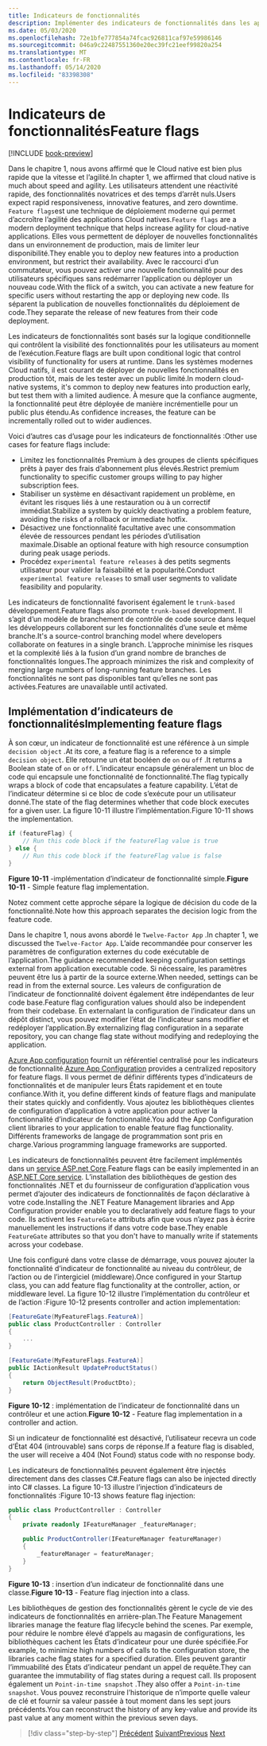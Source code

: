 ```yaml
---
title: Indicateurs de fonctionnalités
description: Implémenter des indicateurs de fonctionnalités dans les applications natives du Cloud en tirant parti de la configuration de Azure App
ms.date: 05/03/2020
ms.openlocfilehash: 72e1bfe777854a74fcac926811caf97e59986146
ms.sourcegitcommit: 046a9c22487551360e20ec39fc21eef99820a254
ms.translationtype: MT
ms.contentlocale: fr-FR
ms.lasthandoff: 05/14/2020
ms.locfileid: "83398308"
---
```

# <a name="feature-flags"></a><span data-ttu-id="3b8c2-103">Indicateurs de fonctionnalités</span><span class="sxs-lookup"><span data-stu-id="3b8c2-103">Feature flags</span></span>

[!INCLUDE [book-preview](../../../includes/book-preview.md)]

<span data-ttu-id="3b8c2-104">Dans le chapitre 1, nous avons affirmé que le Cloud native est bien plus rapide que la vitesse et l’agilité.</span><span class="sxs-lookup"><span data-stu-id="3b8c2-104">In chapter 1, we affirmed that cloud native is much about speed and agility.</span></span> <span data-ttu-id="3b8c2-105">Les utilisateurs attendent une réactivité rapide, des fonctionnalités novatrices et des temps d’arrêt nuls.</span><span class="sxs-lookup"><span data-stu-id="3b8c2-105">Users expect rapid responsiveness, innovative features, and zero downtime.</span></span> <span data-ttu-id="3b8c2-106">`Feature flags`est une technique de déploiement moderne qui permet d’accroître l’agilité des applications Cloud natives.</span><span class="sxs-lookup"><span data-stu-id="3b8c2-106">`Feature flags` are a modern deployment technique that helps increase agility for cloud-native applications.</span></span> <span data-ttu-id="3b8c2-107">Elles vous permettent de déployer de nouvelles fonctionnalités dans un environnement de production, mais de limiter leur disponibilité.</span><span class="sxs-lookup"><span data-stu-id="3b8c2-107">They enable you to deploy new features into a production environment, but restrict their availability.</span></span> <span data-ttu-id="3b8c2-108">Avec le raccourci d’un commutateur, vous pouvez activer une nouvelle fonctionnalité pour des utilisateurs spécifiques sans redémarrer l’application ou déployer un nouveau code.</span><span class="sxs-lookup"><span data-stu-id="3b8c2-108">With the flick of a switch, you can activate a new feature for specific users without restarting the app or deploying new code.</span></span> <span data-ttu-id="3b8c2-109">Ils séparent la publication de nouvelles fonctionnalités du déploiement de code.</span><span class="sxs-lookup"><span data-stu-id="3b8c2-109">They separate the release of new features from their code deployment.</span></span>

<span data-ttu-id="3b8c2-110">Les indicateurs de fonctionnalités sont basés sur la logique conditionnelle qui contrôlent la visibilité des fonctionnalités pour les utilisateurs au moment de l’exécution.</span><span class="sxs-lookup"><span data-stu-id="3b8c2-110">Feature flags are built upon conditional logic that control visibility of functionality for users at runtime.</span></span> <span data-ttu-id="3b8c2-111">Dans les systèmes modernes Cloud natifs, il est courant de déployer de nouvelles fonctionnalités en production tôt, mais de les tester avec un public limité.</span><span class="sxs-lookup"><span data-stu-id="3b8c2-111">In modern cloud-native systems, it's common to deploy new features into production early, but test them with a limited audience.</span></span> <span data-ttu-id="3b8c2-112">À mesure que la confiance augmente, la fonctionnalité peut être déployée de manière incrémentielle pour un public plus étendu.</span><span class="sxs-lookup"><span data-stu-id="3b8c2-112">As confidence increases, the feature can be incrementally rolled out to wider audiences.</span></span>

<span data-ttu-id="3b8c2-113">Voici d’autres cas d’usage pour les indicateurs de fonctionnalités :</span><span class="sxs-lookup"><span data-stu-id="3b8c2-113">Other use cases for feature flags include:</span></span>

- <span data-ttu-id="3b8c2-114">Limitez les fonctionnalités Premium à des groupes de clients spécifiques prêts à payer des frais d’abonnement plus élevés.</span><span class="sxs-lookup"><span data-stu-id="3b8c2-114">Restrict premium functionality to specific customer groups willing to pay higher subscription fees.</span></span>
- <span data-ttu-id="3b8c2-115">Stabiliser un système en désactivant rapidement un problème, en évitant les risques liés à une restauration ou à un correctif immédiat.</span><span class="sxs-lookup"><span data-stu-id="3b8c2-115">Stabilize a system by quickly deactivating a problem feature, avoiding the risks of a rollback or immediate hotfix.</span></span>
- <span data-ttu-id="3b8c2-116">Désactivez une fonctionnalité facultative avec une consommation élevée de ressources pendant les périodes d’utilisation maximale.</span><span class="sxs-lookup"><span data-stu-id="3b8c2-116">Disable an optional feature with high resource consumption during peak usage periods.</span></span>
- <span data-ttu-id="3b8c2-117">Procédez `experimental feature releases` à des petits segments utilisateur pour valider la faisabilité et la popularité.</span><span class="sxs-lookup"><span data-stu-id="3b8c2-117">Conduct `experimental feature releases` to small user segments to validate feasibility and popularity.</span></span>

<span data-ttu-id="3b8c2-118">Les indicateurs de fonctionnalité favorisent également le `trunk-based` développement.</span><span class="sxs-lookup"><span data-stu-id="3b8c2-118">Feature flags also promote `trunk-based` development.</span></span> <span data-ttu-id="3b8c2-119">Il s’agit d’un modèle de branchement de contrôle de code source dans lequel les développeurs collaborent sur les fonctionnalités d’une seule et même branche.</span><span class="sxs-lookup"><span data-stu-id="3b8c2-119">It's a source-control branching model where developers collaborate on features in a single branch.</span></span> <span data-ttu-id="3b8c2-120">L’approche minimise les risques et la complexité liés à la fusion d’un grand nombre de branches de fonctionnalités longues.</span><span class="sxs-lookup"><span data-stu-id="3b8c2-120">The approach minimizes the risk and complexity of merging large numbers of long-running feature branches.</span></span> <span data-ttu-id="3b8c2-121">Les fonctionnalités ne sont pas disponibles tant qu’elles ne sont pas activées.</span><span class="sxs-lookup"><span data-stu-id="3b8c2-121">Features are unavailable until activated.</span></span>

## <a name="implementing-feature-flags"></a><span data-ttu-id="3b8c2-122">Implémentation d’indicateurs de fonctionnalités</span><span class="sxs-lookup"><span data-stu-id="3b8c2-122">Implementing feature flags</span></span>

<span data-ttu-id="3b8c2-123">À son cœur, un indicateur de fonctionnalité est une référence à un simple `decision object` .</span><span class="sxs-lookup"><span data-stu-id="3b8c2-123">At its core, a feature flag is a reference to a simple `decision object`.</span></span> <span data-ttu-id="3b8c2-124">Elle retourne un état booléen de `on` ou `off` .</span><span class="sxs-lookup"><span data-stu-id="3b8c2-124">It returns a Boolean state of `on` or `off`.</span></span> <span data-ttu-id="3b8c2-125">L’indicateur encapsule généralement un bloc de code qui encapsule une fonctionnalité de fonctionnalité.</span><span class="sxs-lookup"><span data-stu-id="3b8c2-125">The flag typically wraps a block of code that encapsulates a feature capability.</span></span> <span data-ttu-id="3b8c2-126">L’état de l’indicateur détermine si ce bloc de code s’exécute pour un utilisateur donné.</span><span class="sxs-lookup"><span data-stu-id="3b8c2-126">The state of the flag determines whether that code block executes for a given user.</span></span> <span data-ttu-id="3b8c2-127">La figure 10-11 illustre l’implémentation.</span><span class="sxs-lookup"><span data-stu-id="3b8c2-127">Figure 10-11 shows the implementation.</span></span>

```c#
if (featureFlag) {
    // Run this code block if the featureFlag value is true
} else {
    // Run this code block if the featureFlag value is false
}
```

<span data-ttu-id="3b8c2-128">**Figure 10-11** -implémentation d’indicateur de fonctionnalité simple.</span><span class="sxs-lookup"><span data-stu-id="3b8c2-128">**Figure 10-11** - Simple feature flag implementation.</span></span>

<span data-ttu-id="3b8c2-129">Notez comment cette approche sépare la logique de décision du code de la fonctionnalité.</span><span class="sxs-lookup"><span data-stu-id="3b8c2-129">Note how this approach separates the decision logic from the feature code.</span></span>

<span data-ttu-id="3b8c2-130">Dans le chapitre 1, nous avons abordé le `Twelve-Factor App` .</span><span class="sxs-lookup"><span data-stu-id="3b8c2-130">In chapter 1, we discussed the `Twelve-Factor App`.</span></span> <span data-ttu-id="3b8c2-131">L’aide recommandée pour conserver les paramètres de configuration externes du code exécutable de l’application.</span><span class="sxs-lookup"><span data-stu-id="3b8c2-131">The guidance recommended keeping configuration settings external from application executable code.</span></span> <span data-ttu-id="3b8c2-132">Si nécessaire, les paramètres peuvent être lus à partir de la source externe.</span><span class="sxs-lookup"><span data-stu-id="3b8c2-132">When needed, settings can be read in from the external source.</span></span> <span data-ttu-id="3b8c2-133">Les valeurs de configuration de l’indicateur de fonctionnalité doivent également être indépendantes de leur code base.</span><span class="sxs-lookup"><span data-stu-id="3b8c2-133">Feature flag configuration values should also be independent from their codebase.</span></span> <span data-ttu-id="3b8c2-134">En externalant la configuration de l’indicateur dans un dépôt distinct, vous pouvez modifier l’état de l’indicateur sans modifier et redéployer l’application.</span><span class="sxs-lookup"><span data-stu-id="3b8c2-134">By externalizing flag configuration in a separate repository, you can change flag state without modifying and redeploying the application.</span></span>

<span data-ttu-id="3b8c2-135">[Azure App configuration](https://docs.microsoft.com/azure/azure-app-configuration/overview) fournit un référentiel centralisé pour les indicateurs de fonctionnalité.</span><span class="sxs-lookup"><span data-stu-id="3b8c2-135">[Azure App Configuration](https://docs.microsoft.com/azure/azure-app-configuration/overview) provides a centralized repository for feature flags.</span></span> <span data-ttu-id="3b8c2-136">Il vous permet de définir différents types d’indicateurs de fonctionnalités et de manipuler leurs États rapidement et en toute confiance.</span><span class="sxs-lookup"><span data-stu-id="3b8c2-136">With it, you define different kinds of feature flags and manipulate their states quickly and confidently.</span></span> <span data-ttu-id="3b8c2-137">Vous ajoutez les bibliothèques clientes de configuration d’application à votre application pour activer la fonctionnalité d’indicateur de fonctionnalité.</span><span class="sxs-lookup"><span data-stu-id="3b8c2-137">You add the App Configuration client libraries to your application to enable feature flag functionality.</span></span> <span data-ttu-id="3b8c2-138">Différents frameworks de langage de programmation sont pris en charge.</span><span class="sxs-lookup"><span data-stu-id="3b8c2-138">Various programming language frameworks are supported.</span></span>

<span data-ttu-id="3b8c2-139">Les indicateurs de fonctionnalités peuvent être facilement implémentés dans un [service ASP.net Core](https://docs.microsoft.com/azure/azure-app-configuration/use-feature-flags-dotnet-core).</span><span class="sxs-lookup"><span data-stu-id="3b8c2-139">Feature flags can be easily implemented in an [ASP.NET Core service](https://docs.microsoft.com/azure/azure-app-configuration/use-feature-flags-dotnet-core).</span></span> <span data-ttu-id="3b8c2-140">L’installation des bibliothèques de gestion des fonctionnalités .NET et du fournisseur de configuration d’application vous permet d’ajouter des indicateurs de fonctionnalités de façon déclarative à votre code.</span><span class="sxs-lookup"><span data-stu-id="3b8c2-140">Installing the .NET Feature Management libraries and App Configuration provider enable you to declaratively add feature flags to your code.</span></span> <span data-ttu-id="3b8c2-141">Ils activent les `FeatureGate` attributs afin que vous n’ayez pas à écrire manuellement les instructions if dans votre code base.</span><span class="sxs-lookup"><span data-stu-id="3b8c2-141">They enable `FeatureGate` attributes so that you don't have to manually write if statements across your codebase.</span></span>

<span data-ttu-id="3b8c2-142">Une fois configuré dans votre classe de démarrage, vous pouvez ajouter la fonctionnalité d’indicateur de fonctionnalité au niveau du contrôleur, de l’action ou de l’intergiciel (middleware).</span><span class="sxs-lookup"><span data-stu-id="3b8c2-142">Once configured in your Startup class, you can add feature flag functionality at the controller, action, or middleware level.</span></span> <span data-ttu-id="3b8c2-143">La figure 10-12 illustre l’implémentation du contrôleur et de l’action :</span><span class="sxs-lookup"><span data-stu-id="3b8c2-143">Figure 10-12 presents controller and action implementation:</span></span>

```c#
[FeatureGate(MyFeatureFlags.FeatureA)]
public class ProductController : Controller
{
    ...
}
```

```c#
[FeatureGate(MyFeatureFlags.FeatureA)]
public IActionResult UpdateProductStatus()
{
    return ObjectResult(ProductDto);
}
```

<span data-ttu-id="3b8c2-144">**Figure 10-12** : implémentation de l’indicateur de fonctionnalité dans un contrôleur et une action.</span><span class="sxs-lookup"><span data-stu-id="3b8c2-144">**Figure 10-12** - Feature flag implementation in a controller and action.</span></span>

<span data-ttu-id="3b8c2-145">Si un indicateur de fonctionnalité est désactivé, l’utilisateur recevra un code d’État 404 (introuvable) sans corps de réponse.</span><span class="sxs-lookup"><span data-stu-id="3b8c2-145">If a feature flag is disabled, the user will receive a 404 (Not Found) status code with no response body.</span></span>

<span data-ttu-id="3b8c2-146">Les indicateurs de fonctionnalités peuvent également être injectés directement dans des classes C#.</span><span class="sxs-lookup"><span data-stu-id="3b8c2-146">Feature flags can also be injected directly into C# classes.</span></span> <span data-ttu-id="3b8c2-147">La figure 10-13 illustre l’injection d’indicateurs de fonctionnalités :</span><span class="sxs-lookup"><span data-stu-id="3b8c2-147">Figure 10-13 shows feature flag injection:</span></span>

```c#
public class ProductController : Controller
{
    private readonly IFeatureManager _featureManager;

    public ProductController(IFeatureManager featureManager)
    {
        _featureManager = featureManager;
    }
}
```

<span data-ttu-id="3b8c2-148">**Figure 10-13** : insertion d’un indicateur de fonctionnalité dans une classe.</span><span class="sxs-lookup"><span data-stu-id="3b8c2-148">**Figure 10-13** - Feature flag injection into a class.</span></span>

<span data-ttu-id="3b8c2-149">Les bibliothèques de gestion des fonctionnalités gèrent le cycle de vie des indicateurs de fonctionnalités en arrière-plan.</span><span class="sxs-lookup"><span data-stu-id="3b8c2-149">The Feature Management libraries manage the feature flag lifecycle behind the scenes.</span></span> <span data-ttu-id="3b8c2-150">Par exemple, pour réduire le nombre élevé d’appels au magasin de configurations, les bibliothèques cachent les États d’indicateur pour une durée spécifiée.</span><span class="sxs-lookup"><span data-stu-id="3b8c2-150">For example, to minimize high numbers of calls to the configuration store, the libraries cache flag states for a specified duration.</span></span> <span data-ttu-id="3b8c2-151">Elles peuvent garantir l’immuabilité des États d’indicateur pendant un appel de requête.</span><span class="sxs-lookup"><span data-stu-id="3b8c2-151">They can guarantee the immutability of flag states during a request call.</span></span> <span data-ttu-id="3b8c2-152">Ils proposent également un `Point-in-time snapshot` .</span><span class="sxs-lookup"><span data-stu-id="3b8c2-152">They also offer a `Point-in-time snapshot`.</span></span> <span data-ttu-id="3b8c2-153">Vous pouvez reconstruire l’historique de n’importe quelle valeur de clé et fournir sa valeur passée à tout moment dans les sept jours précédents.</span><span class="sxs-lookup"><span data-stu-id="3b8c2-153">You can reconstruct the history of any key-value and provide its past value at any moment within the previous seven days.</span></span>

>[!div class="step-by-step"]
><span data-ttu-id="3b8c2-154">[Précédent](devops.md) 
> [Suivant](infrastructure-as-code.md)</span><span class="sxs-lookup"><span data-stu-id="3b8c2-154">[Previous](devops.md)
[Next](infrastructure-as-code.md)</span></span>

